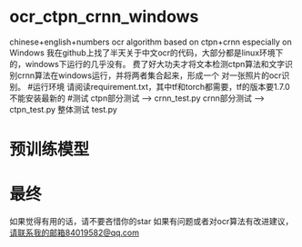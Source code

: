 # ocr_ctpn_crnn_windows
chinese+english+numbers ocr algorithm based on ctpn+crnn especially on Windows
我在github上找了半天关于中文ocr的代码，大部分都是linux环境下的，windows下运行的几乎没有。
费了好大功夫才将文本检测ctpn算法和文字识别crnn算法在windows运行，并将两者集合起来，形成一个
对一张照片的ocr识别。
#运行环境
请阅读requirement.txt，其中tf和torch都需要，tf的版本要1.7.0不能安装最新的
#测试
ctpn部分测试 --> crnn_test.py
crnn部分测试 --> ctpn_test.py
整体测试 test.py
# 预训练模型
# 最终
如果觉得有用的话，请不要吝惜你的star
如果有问题或者对ocr算法有改进建议，请联系我的邮箱84019582@qq.com
